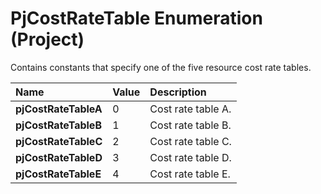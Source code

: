 
# PjCostRateTable Enumeration (Project)

Contains constants that specify one of the five resource cost rate tables.



|**Name**|**Value**|**Description**|
|:-----|:-----|:-----|
|**pjCostRateTableA**|0|Cost rate table A.|
|**pjCostRateTableB**|1|Cost rate table B.|
|**pjCostRateTableC**|2|Cost rate table C.|
|**pjCostRateTableD**|3|Cost rate table D.|
|**pjCostRateTableE**|4|Cost rate table E.|
